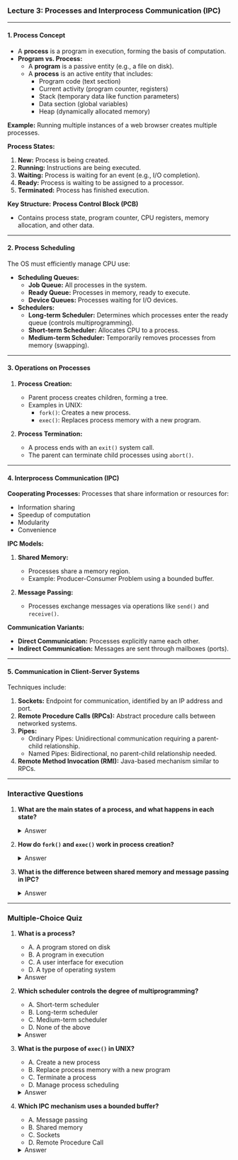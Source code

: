 ### Lecture 3: Processes and Interprocess Communication (IPC)

---

#### **1. Process Concept**

- A **process** is a program in execution, forming the basis of computation.
- **Program vs. Process:**
  - A **program** is a passive entity (e.g., a file on disk).
  - A **process** is an active entity that includes:
    - Program code (text section)
    - Current activity (program counter, registers)
    - Stack (temporary data like function parameters)
    - Data section (global variables)
    - Heap (dynamically allocated memory)

**Example:** Running multiple instances of a web browser creates multiple processes.

**Process States:**
1. **New:** Process is being created.
2. **Running:** Instructions are being executed.
3. **Waiting:** Process is waiting for an event (e.g., I/O completion).
4. **Ready:** Process is waiting to be assigned to a processor.
5. **Terminated:** Process has finished execution.

**Key Structure:** **Process Control Block (PCB)**
- Contains process state, program counter, CPU registers, memory allocation, and other data.

---

#### **2. Process Scheduling**

The OS must efficiently manage CPU use:
- **Scheduling Queues:**
  - **Job Queue:** All processes in the system.
  - **Ready Queue:** Processes in memory, ready to execute.
  - **Device Queues:** Processes waiting for I/O devices.
- **Schedulers:**
  - **Long-term Scheduler:** Determines which processes enter the ready queue (controls multiprogramming).
  - **Short-term Scheduler:** Allocates CPU to a process.
  - **Medium-term Scheduler:** Temporarily removes processes from memory (swapping).

---

#### **3. Operations on Processes**

1. **Process Creation:**
   - Parent process creates children, forming a tree.
   - Examples in UNIX:
     - `fork()`: Creates a new process.
     - `exec()`: Replaces process memory with a new program.

2. **Process Termination:**
   - A process ends with an `exit()` system call.
   - The parent can terminate child processes using `abort()`.

---

#### **4. Interprocess Communication (IPC)**

**Cooperating Processes:** Processes that share information or resources for:
- Information sharing
- Speedup of computation
- Modularity
- Convenience

**IPC Models:**
1. **Shared Memory:**
   - Processes share a memory region.
   - Example: Producer-Consumer Problem using a bounded buffer.

2. **Message Passing:**
   - Processes exchange messages via operations like `send()` and `receive()`.

**Communication Variants:**
- **Direct Communication:** Processes explicitly name each other.
- **Indirect Communication:** Messages are sent through mailboxes (ports).

---

#### **5. Communication in Client-Server Systems**

Techniques include:
1. **Sockets:** Endpoint for communication, identified by an IP address and port.
2. **Remote Procedure Calls (RPCs):** Abstract procedure calls between networked systems.
3. **Pipes:**
   - Ordinary Pipes: Unidirectional communication requiring a parent-child relationship.
   - Named Pipes: Bidirectional, no parent-child relationship needed.
4. **Remote Method Invocation (RMI):** Java-based mechanism similar to RPCs.

---

### **Interactive Questions**
1. **What are the main states of a process, and what happens in each state?**

   <details>
   <summary>Answer</summary>
   States include:<br>
   - New: Process is created.<br>
   - Running: Instructions are executed.<br>
   - Waiting: Waiting for an event.<br>
   - Ready: Waiting for CPU allocation.<br>
   - Terminated: Process execution ends.<br>
   </details>

2. **How do `fork()` and `exec()` work in process creation?**

   <details>
   <summary>Answer</summary>
   - fork() creates a new process as a copy of the parent.<br>
   - exec() replaces the new process's memory with a new program.
   </details>

3. **What is the difference between shared memory and message passing in IPC?**

   <details>
   <summary>Answer</summary>
   Shared memory allows processes to communicate by accessing the same memory region, while message passing involves sending and receiving messages via the OS.
   </details>

---

### **Multiple-Choice Quiz**

1. **What is a process?**
   - A. A program stored on disk
   - B. A program in execution
   - C. A user interface for execution
   - D. A type of operating system

   <details>
   <summary>Answer</summary>
   B. A program in execution
   </details>

2. **Which scheduler controls the degree of multiprogramming?**
   - A. Short-term scheduler
   - B. Long-term scheduler
   - C. Medium-term scheduler
   - D. None of the above

   <details>
   <summary>Answer</summary>
   B. Long-term scheduler
   </details>

3. **What is the purpose of `exec()` in UNIX?**
   - A. Create a new process
   - B. Replace process memory with a new program
   - C. Terminate a process
   - D. Manage process scheduling

   <details>
   <summary>Answer</summary>
   B. Replace process memory with a new program
   </details>

4. **Which IPC mechanism uses a bounded buffer?**
   - A. Message passing
   - B. Shared memory
   - C. Sockets
   - D. Remote Procedure Call

   <details>
   <summary>Answer</summary>
   B. Shared memory
   </details>
